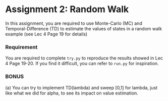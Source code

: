 

# Assignment 2: Random Walk

In this assignment, you are required to use Monte-Carlo (MC) and Temporal-Difference (TD) to estimate the values of 
states in a random walk example (see Lec 4 Page 19 for details)

### Requirement
You are required to complete ```try.py``` to reproduce the results showed in Lec 4 Page 19-20.
If you find it difficult, you can refer to ```run.py``` for inspiration.

### BONUS
(a) You can try to implement TD(lambda) and sweep [0,1] for lambda, just like what we did for alpha, to see its 
impact on value estimation.
